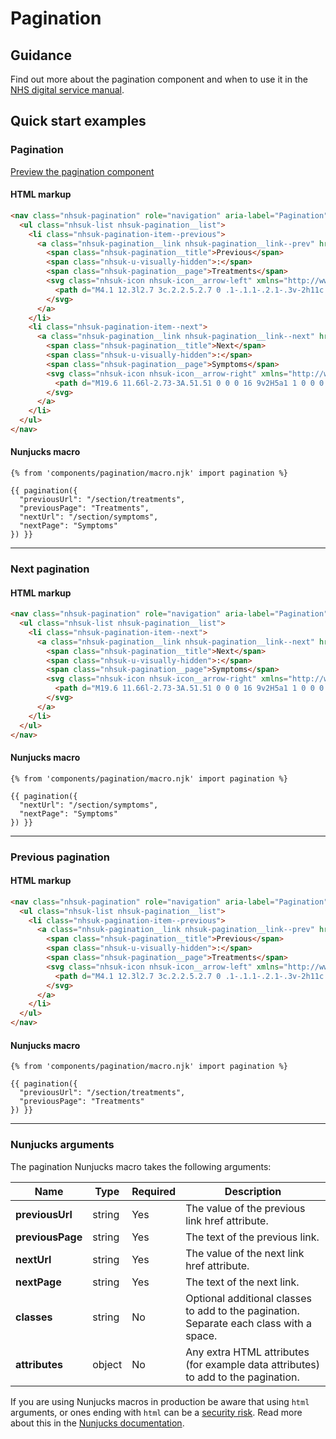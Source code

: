 # Pagination

## Guidance

Find out more about the pagination component and when to use it in the [NHS digital service manual](https://service-manual.nhs.uk/design-system/components/pagination).

## Quick start examples

### Pagination

[Preview the pagination component](https://nhsuk.github.io/nhsuk-frontend/components/pagination/index.html)

#### HTML markup

```html
<nav class="nhsuk-pagination" role="navigation" aria-label="Pagination">
  <ul class="nhsuk-list nhsuk-pagination__list">
    <li class="nhsuk-pagination-item--previous">
      <a class="nhsuk-pagination__link nhsuk-pagination__link--prev" href="/section/treatments">
        <span class="nhsuk-pagination__title">Previous</span>
        <span class="nhsuk-u-visually-hidden">:</span>
        <span class="nhsuk-pagination__page">Treatments</span>
        <svg class="nhsuk-icon nhsuk-icon__arrow-left" xmlns="http://www.w3.org/2000/svg" viewBox="0 0 24 24" aria-hidden="true" width="34" height="34">
          <path d="M4.1 12.3l2.7 3c.2.2.5.2.7 0 .1-.1.1-.2.1-.3v-2h11c.6 0 1-.4 1-1s-.4-1-1-1h-11V9c0-.2-.1-.4-.3-.5h-.2c-.1 0-.3.1-.4.2l-2.7 3c0 .2 0 .4.1.6z"></path>
        </svg>
      </a>
    </li>
    <li class="nhsuk-pagination-item--next">
      <a class="nhsuk-pagination__link nhsuk-pagination__link--next" href="/section/symptoms">
        <span class="nhsuk-pagination__title">Next</span>
        <span class="nhsuk-u-visually-hidden">:</span>
        <span class="nhsuk-pagination__page">Symptoms</span>
        <svg class="nhsuk-icon nhsuk-icon__arrow-right" xmlns="http://www.w3.org/2000/svg" viewBox="0 0 24 24" aria-hidden="true" width="34" height="34">
          <path d="M19.6 11.66l-2.73-3A.51.51 0 0 0 16 9v2H5a1 1 0 0 0 0 2h11v2a.5.5 0 0 0 .32.46.39.39 0 0 0 .18 0 .52.52 0 0 0 .37-.16l2.73-3a.5.5 0 0 0 0-.64z"></path>
        </svg>
      </a>
    </li>
  </ul>
</nav>
```

#### Nunjucks macro

```
{% from 'components/pagination/macro.njk' import pagination %}

{{ pagination({
  "previousUrl": "/section/treatments",
  "previousPage": "Treatments",
  "nextUrl": "/section/symptoms",
  "nextPage": "Symptoms"
}) }}
```

---

### Next pagination

#### HTML markup

```html
<nav class="nhsuk-pagination" role="navigation" aria-label="Pagination">
  <ul class="nhsuk-list nhsuk-pagination__list">
    <li class="nhsuk-pagination-item--next">
      <a class="nhsuk-pagination__link nhsuk-pagination__link--next" href="/section/symptoms">
        <span class="nhsuk-pagination__title">Next</span>
        <span class="nhsuk-u-visually-hidden">:</span>
        <span class="nhsuk-pagination__page">Symptoms</span>
        <svg class="nhsuk-icon nhsuk-icon__arrow-right" xmlns="http://www.w3.org/2000/svg" viewBox="0 0 24 24" aria-hidden="true" width="34" height="34">
          <path d="M19.6 11.66l-2.73-3A.51.51 0 0 0 16 9v2H5a1 1 0 0 0 0 2h11v2a.5.5 0 0 0 .32.46.39.39 0 0 0 .18 0 .52.52 0 0 0 .37-.16l2.73-3a.5.5 0 0 0 0-.64z"></path>
        </svg>
      </a>
    </li>
  </ul>
</nav>

```

#### Nunjucks macro

```
{% from 'components/pagination/macro.njk' import pagination %}

{{ pagination({
  "nextUrl": "/section/symptoms",
  "nextPage": "Symptoms"
}) }}
```

---

### Previous pagination

#### HTML markup

```html
<nav class="nhsuk-pagination" role="navigation" aria-label="Pagination">
  <ul class="nhsuk-list nhsuk-pagination__list">
    <li class="nhsuk-pagination-item--previous">
      <a class="nhsuk-pagination__link nhsuk-pagination__link--prev" href="/section/treatments">
        <span class="nhsuk-pagination__title">Previous</span>
        <span class="nhsuk-u-visually-hidden">:</span>
        <span class="nhsuk-pagination__page">Treatments</span>
        <svg class="nhsuk-icon nhsuk-icon__arrow-left" xmlns="http://www.w3.org/2000/svg" viewBox="0 0 24 24" aria-hidden="true" width="34" height="34">
          <path d="M4.1 12.3l2.7 3c.2.2.5.2.7 0 .1-.1.1-.2.1-.3v-2h11c.6 0 1-.4 1-1s-.4-1-1-1h-11V9c0-.2-.1-.4-.3-.5h-.2.1 0-.3.1-.4.2l-2.7 3c0 .2 0 .4.1.6z"></path>
        </svg>
      </a>
    </li>
  </ul>
</nav>

```

#### Nunjucks macro

```
{% from 'components/pagination/macro.njk' import pagination %}

{{ pagination({
  "previousUrl": "/section/treatments",
  "previousPage": "Treatments"
}) }}
```

---

### Nunjucks arguments

The pagination Nunjucks macro takes the following arguments:

| Name                | Type     | Required  | Description  |
| --------------------|----------|-----------|--------------|
| **previousUrl**     | string   | Yes       | The value of the previous link href attribute. |
| **previousPage**    | string   | Yes       | The text of the previous link. |
| **nextUrl**         | string   | Yes       | The value of the next link href attribute. |
| **nextPage**        | string   | Yes       | The text of the next link. |
| **classes**         | string   | No        | Optional additional classes to add to the pagination. Separate each class with a space. |
| **attributes**      | object   | No        | Any extra HTML attributes (for example data attributes) to add to the pagination. |

If you are using Nunjucks macros in production be aware that using `html` arguments, or ones ending with `html` can be a [security risk](https://developer.mozilla.org/en-US/docs/Glossary/Cross-site_scripting). Read more about this in the [Nunjucks documentation](https://mozilla.github.io/nunjucks/api.html#user-defined-templates-warning).
